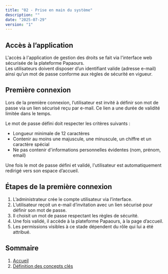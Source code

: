 ```yaml
---
title: "02 - Prise en main du système"
description: ""
date: "2025-07-29"
version: "1"
---
```


## Accès à l’application

L'accès à l'application de gestion des droits se fait via l'interface web sécurisée de la plateforme Papaours.  
Les utilisateurs doivent disposer d’un identifiant valide (adresse e-mail) ainsi qu’un mot de passe conforme aux règles de sécurité en vigueur.


## Première connexion

Lors de la première connexion, l’utilisateur est invité à définir son mot de passe via un lien sécurisé reçu par e-mail. Ce lien a une durée de validité limitée dans le temps.

Le mot de passe défini doit respecter les critères suivants :
- Longueur minimale de 12 caractères
- Contenir au moins une majuscule, une minuscule, un chiffre et un caractère spécial
- Ne pas contenir d'informations personnelles évidentes (nom, prénom, email)

Une fois le mot de passe défini et validé, l'utilisateur est automatiquement redirigé vers son espace d’accueil.

## Étapes de la première connexion

1. L’administrateur crée le compte utilisateur via l’interface.
2. L’utilisateur reçoit un e-mail d’invitation avec un lien sécurisé pour définir son mot de passe.
3. Il choisit un mot de passe respectant les règles de sécurité.
4. Une fois validé, il accède à la plateforme Papaours, à la page d’accueil.
5. Les permissions visibles à ce stade dépendent du rôle qui lui a été attribué.

## Sommaire

1. [Accueil](../accueil)
2. [Définition des concepts clés](03-Definition-des-concepts-cles)
